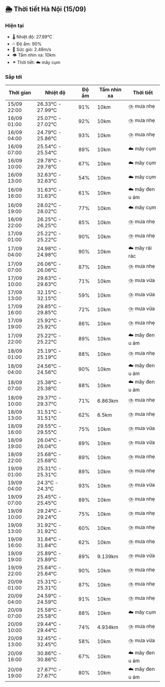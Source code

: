 ## 🌦️ Thời tiết Hà Nội (15/09)

### Hiện tại

- 🌡️ Nhiệt độ: 27.99℃
- 💦 Độ ẩm: 90%
- 💨 Sức gió: 2.48m/s
- 👁️ Tầm nhìn xa: 10km
- ☂️ Thời tiết: ☁️ mây cụm

### Sắp tới

| Thời gian | Nhiệt độ | Độ ẩm | Tầm nhìn xa | Thời tiết |
| --- | --- | --- | --- | --- |
| 15/09 22:00 | 26.33℃ - 27.99℃ | 91% | 10km | ⛈️ mưa nhẹ |
| 16/09 01:00 | 25.07℃ - 27.02℃ | 92% | 10km | ⛈️ mưa nhẹ |
| 16/09 04:00 | 24.79℃ - 25.86℃ | 93% | 10km | ⛈️ mưa nhẹ |
| 16/09 07:00 | 25.54℃ - 25.54℃ | 89% | 10km | ☁️ mây cụm |
| 16/09 10:00 | 29.78℃ - 29.78℃ | 67% | 10km | ☁️ mây cụm |
| 16/09 13:00 | 32.63℃ - 32.63℃ | 54% | 10km | ☁️ mây cụm |
| 16/09 16:00 | 31.63℃ - 31.63℃ | 61% | 10km | ☁️ mây đen u ám |
| 16/09 19:00 | 28.02℃ - 28.02℃ | 77% | 10km | ☁️ mây cụm |
| 16/09 22:00 | 26.25℃ - 26.25℃ | 85% | 10km | ⛈️ mưa nhẹ |
| 17/09 01:00 | 25.22℃ - 25.22℃ | 90% | 10km | ⛈️ mưa nhẹ |
| 17/09 04:00 | 24.98℃ - 24.98℃ | 90% | 10km | ☁️ mây rải rác |
| 17/09 07:00 | 26.06℃ - 26.06℃ | 87% | 10km | ⛈️ mưa nhẹ |
| 17/09 10:00 | 29.63℃ - 29.63℃ | 71% | 10km | ⛈️ mưa vừa |
| 17/09 13:00 | 32.15℃ - 32.15℃ | 59% | 10km | ⛈️ mưa vừa |
| 17/09 16:00 | 29.85℃ - 29.85℃ | 72% | 10km | ⛈️ mưa vừa |
| 17/09 19:00 | 25.92℃ - 25.92℃ | 86% | 10km | ⛈️ mưa nhẹ |
| 17/09 22:00 | 25.22℃ - 25.22℃ | 89% | 10km | ☁️ mây đen u ám |
| 18/09 01:00 | 25.19℃ - 25.19℃ | 88% | 10km | ⛈️ mưa nhẹ |
| 18/09 04:00 | 24.56℃ - 24.56℃ | 90% | 10km | ☁️ mây đen u ám |
| 18/09 07:00 | 25.38℃ - 25.38℃ | 88% | 10km | ☁️ mây đen u ám |
| 18/09 10:00 | 29.37℃ - 29.37℃ | 71% | 6.863km | ⛈️ mưa nhẹ |
| 18/09 13:00 | 31.51℃ - 31.51℃ | 62% | 6.5km | ⛈️ mưa nhẹ |
| 18/09 16:00 | 29.55℃ - 29.55℃ | 75% | 10km | ⛈️ mưa vừa |
| 18/09 19:00 | 26.04℃ - 26.04℃ | 89% | 10km | ⛈️ mưa vừa |
| 18/09 22:00 | 25.68℃ - 25.68℃ | 89% | 10km | ⛈️ mưa nhẹ |
| 19/09 01:00 | 25.31℃ - 25.31℃ | 89% | 10km | ⛈️ mưa nhẹ |
| 19/09 04:00 | 24.3℃ - 24.3℃ | 93% | 10km | ⛈️ mưa vừa |
| 19/09 07:00 | 25.45℃ - 25.45℃ | 89% | 10km | ⛈️ mưa nhẹ |
| 19/09 10:00 | 29.24℃ - 29.24℃ | 75% | 10km | ⛈️ mưa nhẹ |
| 19/09 13:00 | 31.92℃ - 31.92℃ | 60% | 10km | ⛈️ mưa nhẹ |
| 19/09 16:00 | 31.84℃ - 31.84℃ | 62% | 10km | ⛈️ mưa nhẹ |
| 19/09 19:00 | 25.89℃ - 25.89℃ | 89% | 9.139km | ⛈️ mưa vừa |
| 19/09 22:00 | 25.64℃ - 25.64℃ | 90% | 10km | ⛈️ mưa nhẹ |
| 20/09 01:00 | 25.31℃ - 25.31℃ | 87% | 10km | ⛈️ mưa nhẹ |
| 20/09 04:00 | 24.59℃ - 24.59℃ | 91% | 10km | ⛈️ mưa nhẹ |
| 20/09 07:00 | 25.58℃ - 25.58℃ | 88% | 10km | ☁️ mây cụm |
| 20/09 10:00 | 29.44℃ - 29.44℃ | 74% | 4.934km | ⛈️ mưa nhẹ |
| 20/09 13:00 | 32.45℃ - 32.45℃ | 58% | 10km | ⛈️ mưa vừa |
| 20/09 16:00 | 30.86℃ - 30.86℃ | 67% | 10km | ☁️ mây đen u ám |
| 20/09 19:00 | 27.67℃ - 27.67℃ | 80% | 10km | ☁️ mây đen u ám |
